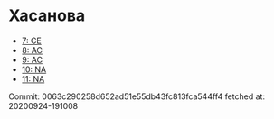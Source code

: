# Хасанова
- [7: CE](7.md)
- [8: AC](8.md)
- [9: AC](9.md)
- [10: NA](10.md)
- [11: NA](11.md)

Commit: 0063c290258d652ad51e55db43fc813fca544ff4
 fetched at: 20200924-191008
